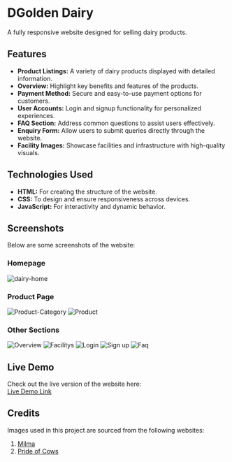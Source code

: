 # **DGolden Dairy**  
A fully responsive website designed for selling dairy products. 

## **Features**  
- **Product Listings:** A variety of dairy products displayed with detailed information.  
- **Overview:** Highlight key benefits and features of the products.  
- **Payment Method:** Secure and easy-to-use payment options for customers.  
- **User Accounts:** Login and signup functionality for personalized experiences.  
- **FAQ Section:** Address common questions to assist users effectively.  
- **Enquiry Form:** Allow users to submit queries directly through the website.  
- **Facility Images:** Showcase facilities and infrastructure with high-quality visuals.  

## **Technologies Used**  
- **HTML:** For creating the structure of the website.  
- **CSS:** To design and ensure responsiveness across devices.  
- **JavaScript:** For interactivity and dynamic behavior.  

## **Screenshots**  
Below are some screenshots of the website:  

### Homepage  
![dairy-home](https://github.com/user-attachments/assets/dfc62b14-849e-4e10-8406-cbdd33c1b006)

### Product Page  
![Product-Category](https://github.com/user-attachments/assets/2b2320e4-042a-4de0-9b5e-c1bc31c3c09c)
![Product](https://github.com/user-attachments/assets/08b573f7-05fe-463d-8a73-129e84eecfb7)

### Other Sections

![Overview](https://github.com/user-attachments/assets/a09b1adc-69d6-409f-9318-eeb4973615d2)
![Facilitys](https://github.com/user-attachments/assets/b0da3457-17b2-4f87-abda-20ed6b0c7e45)
![Login](https://github.com/user-attachments/assets/e9029595-181b-4dba-9abf-1eb13d4d56d3)
![Sign up](https://github.com/user-attachments/assets/55672bee-b6ea-42ee-9da5-7cade7cedca9)
![Faq](https://github.com/user-attachments/assets/688f1e8e-a5fa-4507-bfbf-9a3291b00daf)




## **Live Demo**  
Check out the live version of the website here:  
[Live Demo Link](https://your-github-live-link.com)  
 

## **Credits**  
Images used in this project are sourced from the following websites:  
1. [Milma](https://milma.com/)  
2. [Pride of Cows](https://prideofcows.com/poc/)  


 

 
